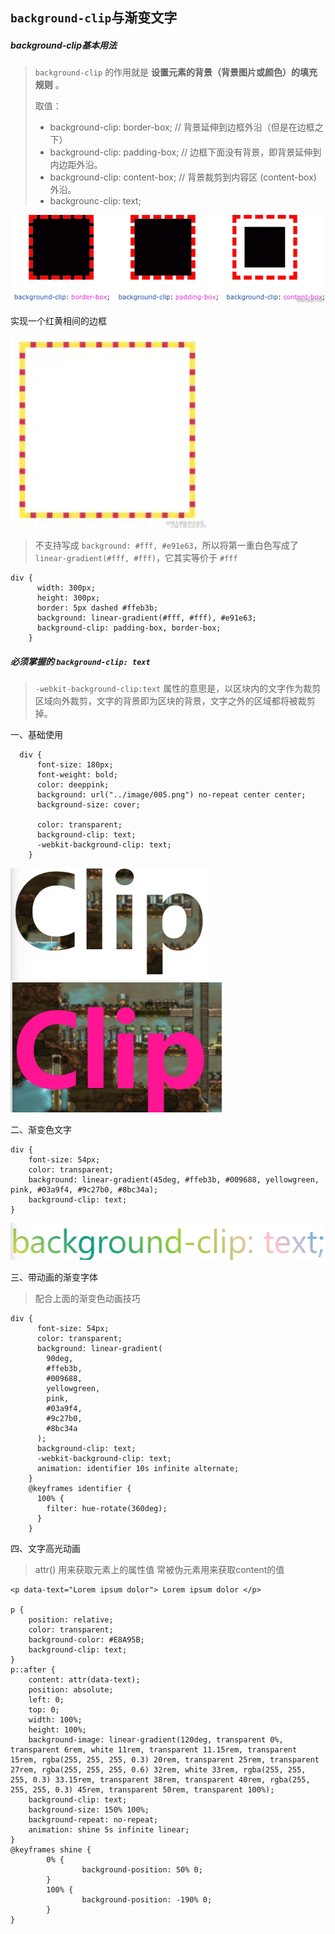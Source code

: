 ## `background-clip`与渐变文字

##### background-clip基本用法

> `background-clip` 的作用就是 **设置元素的背景（背景图片或颜色）的填充规则** 。
>
> 取值：
>
> * background-clip: border-box;  // 背景延伸到边框外沿（但是在边框之下）
> * background-clip: padding-box; // 边框下面没有背景，即背景延伸到内边距外沿。
> * background-clip: content-box; // 背景裁剪到内容区 (content-box) 外沿。
> * backgrounc-clip: text;

![1698767154224](image/渐变文字/1698767154224.png)

实现一个红黄相间的边框

![1698767188181](image/渐变文字/1698767188181.png)

> 不支持写成 `background: #fff, #e91e63`，所以将第一重白色写成了 `linear-gradient(#fff, #fff)`，它其实等价于 `#fff`

```
div {
      width: 300px;
      height: 300px;
      border: 5px dashed #ffeb3b;
      background: linear-gradient(#fff, #fff), #e91e63;
      background-clip: padding-box, border-box;
    }
```

##### 必须掌握的 `background-clip: text`

> `-webkit-background-clip:text` 属性的意思是，以区块内的文字作为裁剪区域向外裁剪，文字的背景即为区块的背景，文字之外的区域都将被裁剪掉。

一、基础使用

```
  div {
      font-size: 180px;
      font-weight: bold;
      color: deeppink;
      background: url("../image/005.png") no-repeat center center;
      background-size: cover;

      color: transparent;
      background-clip: text;
      -webkit-background-clip: text;
    }
```

![1698769112367](image/渐变文字/1698769112367.png)![1698769158807](image/渐变文字/1698769158807.png)

二、渐变色文字

```
div {
    font-size: 54px;
    color: transparent;
    background: linear-gradient(45deg, #ffeb3b, #009688, yellowgreen, pink, #03a9f4, #9c27b0, #8bc34a);
    background-clip: text;
}
```

![1698849341594](image/渐变文字/1698849341594.png)

三、带动画的渐变字体

> 配合上面的渐变色动画技巧

```
div {
      font-size: 54px;
      color: transparent;
      background: linear-gradient(
        90deg,
        #ffeb3b,
        #009688,
        yellowgreen,
        pink,
        #03a9f4,
        #9c27b0,
        #8bc34a
      );
      background-clip: text;
      -webkit-background-clip: text;
      animation: identifier 10s infinite alternate;
    }
    @keyframes identifier {
      100% {
        filter: hue-rotate(360deg);
      }
    }
```

四、文字高光动画

> attr() 用来获取元素上的属性值 常被伪元素用来获取content的值

```
<p data-text="Lorem ipsum dolor"> Lorem ipsum dolor </p>

p {
    position: relative;
    color: transparent;
    background-color: #E8A95B;
    background-clip: text;
}
p::after {
    content: attr(data-text);
    position: absolute;
    left: 0;
    top: 0;
    width: 100%;
    height: 100%;
    background-image: linear-gradient(120deg, transparent 0%, transparent 6rem, white 11rem, transparent 11.15rem, transparent 15rem, rgba(255, 255, 255, 0.3) 20rem, transparent 25rem, transparent 27rem, rgba(255, 255, 255, 0.6) 32rem, white 33rem, rgba(255, 255, 255, 0.3) 33.15rem, transparent 38rem, transparent 40rem, rgba(255, 255, 255, 0.3) 45rem, transparent 50rem, transparent 100%);
    background-clip: text;
    background-size: 150% 100%;
    background-repeat: no-repeat;
    animation: shine 5s infinite linear;
}
@keyframes shine {
        0% {
                background-position: 50% 0;
        }
        100% {
                background-position: -190% 0;
        }
}
```

